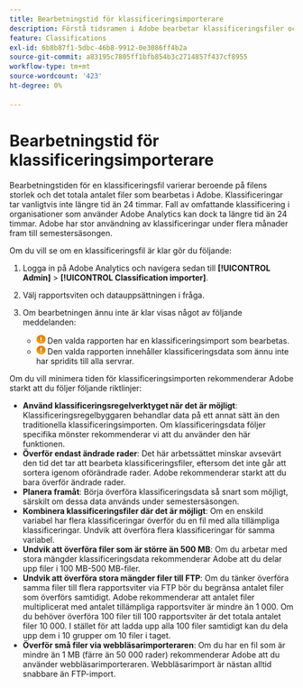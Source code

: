 ```yaml
---
title: Bearbetningstid för klassificeringsimporterare
description: Förstå tidsramen i Adobe bearbetar klassificeringsfiler och hur man minimerar bearbetningstiden.
feature: Classifications
exl-id: 6b8b87f1-5dbc-46b8-9912-0e3086ff4b2a
source-git-commit: a83195c7805ff1bfb854b3c2714857f437cf8955
workflow-type: tm+mt
source-wordcount: '423'
ht-degree: 0%

---
```


# Bearbetningstid för klassificeringsimporterare

Bearbetningstiden för en klassificeringsfil varierar beroende på filens storlek och det totala antalet filer som bearbetas i Adobe. Klassificeringar tar vanligtvis inte längre tid än 24 timmar. Fall av omfattande klassificering i organisationer som använder Adobe Analytics kan dock ta längre tid än 24 timmar. Adobe har stor användning av klassificeringar under flera månader fram till semestersäsongen.

Om du vill se om en klassificeringsfil är klar gör du följande:

1. Logga in på Adobe Analytics och navigera sedan till **[!UICONTROL Admin]** > **[!UICONTROL Classification importer]**.
2. Välj rapportsviten och datauppsättningen i fråga.
3. Om bearbetningen ännu inte är klar visas något av följande meddelanden:

   * ![Meddelande](assets/icon_notice_notice.gif) Den valda rapporten har en klassificeringsimport som bearbetas.
   * ![Meddelande](assets/icon_notice_notice.gif) Den valda rapporten innehåller klassificeringsdata som ännu inte har spridits till alla servrar.

Om du vill minimera tiden för klassificeringsimporten rekommenderar Adobe starkt att du följer följande riktlinjer:

* **Använd klassificeringsregelverktyget när det är möjligt**: Klassificeringsregelbyggaren behandlar data på ett annat sätt än den traditionella klassificeringsimporten. Om klassificeringsdata följer specifika mönster rekommenderar vi att du använder den här funktionen.
* **Överför endast ändrade rader**: Det här arbetssättet minskar avsevärt den tid det tar att bearbeta klassificeringsfiler, eftersom det inte går att sortera igenom oförändrade rader. Adobe rekommenderar starkt att du bara överför ändrade rader.
* **Planera framåt**: Börja överföra klassificeringsdata så snart som möjligt, särskilt om dessa data används under semestersäsongen.
* **Kombinera klassificeringsfiler där det är möjligt**: Om en enskild variabel har flera klassificeringar överför du en fil med alla tillämpliga klassificeringar. Undvik att överföra flera klassificeringar för samma variabel.
* **Undvik att överföra filer som är större än 500 MB**: Om du arbetar med stora mängder klassificeringsdata rekommenderar Adobe att du delar upp filer i 100 MB-500 MB-filer.
* **Undvik att överföra stora mängder filer till FTP**: Om du tänker överföra samma filer till flera rapportsviter via FTP bör du begränsa antalet filer som överförs samtidigt. Adobe rekommenderar att antalet filer multiplicerat med antalet tillämpliga rapportsviter är mindre än 1 000. Om du behöver överföra 100 filer till 100 rapportsviter är det totala antalet filer 10 000. I stället för att ladda upp alla 100 filer samtidigt kan du dela upp dem i 10 grupper om 10 filer i taget.
* **Överför små filer via webbläsarimporteraren**: Om du har en fil som är mindre än 1 MB (färre än 50 000 rader) rekommenderar Adobe att du använder webbläsarimporteraren. Webbläsarimport är nästan alltid snabbare än FTP-import.
